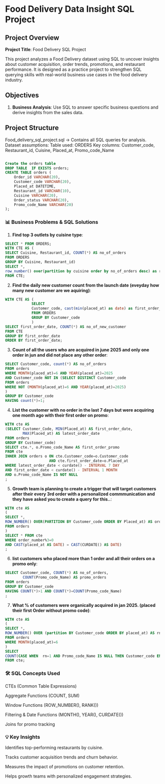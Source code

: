 # Food Delivery Data Insight SQL Project

## Project Overview

**Project Title**: Food Delivery SQL Project

This project analyzes a Food Delivery dataset using SQL to uncover insights about customer acquisition, order trends, promotions, and restaurant performance. 
It is designed as a practice project to strengthen SQL querying skills with real-world business use cases in the food delivery industry.

## Objectives
1. **Business Analysis**: Use SQL to answer specific business questions and derive insights from the sales data.

## Project Structure

Food_delivery_sql_project.sql → Contains all SQL queries for analysis.
Dataset assumptions:
Table used: ORDERS
Key columns: Customer_code, Restaurant_id, Cuisine, Placed_at, Promo_code_Name
```sql

Create the orders table
DROP TABLE  IF EXISTS orders;
CREATE TABLE orders (
    Order_id VARCHAR(20),
    Customer_code VARCHAR(20),
    Placed_at DATETIME,
    Restaurant_id VARCHAR(10),
    Cuisine VARCHAR(20),
    Order_status VARCHAR(20),
    Promo_code_Name VARCHAR(20)
);
```

### 📊 Business Problems & SQL Solutions

1. **Find top 3 outlets by cuisine type**:
```sql
SELECT * FROM ORDERS;
WITH CTE AS (
SELECT Cuisine, Restaurant_id, COUNT(*) AS no_of_orders
FROM ORDERS
GROUP BY Cuisine, Restaurant_id)
SELECT *,
row_number() over(partition by cuisine order by no_of_orders desc) as rn
FROM CTE;
```

2. **Find the daily new customer count from the launch date (eveyday how many new customer are we aquiring)**:
```sql
WITH CTE AS (
			SELECT
			Customer_code, cast(min(placed_at) as date) as first_order_date
			FROM ORDERS
			GROUP BY Customer_code
            )
SELECT first_order_date, COUNT(*) AS no_of_new_customer
FROM CTE
GROUP BY first_order_date
ORDER BY first_order_date;
```

3. **Count of all the users who are acquired in june 2025 and only one order in jun and did not place any other order**:
```sql
SELECT Customer_code, count(*) AS no_of_orders
FROM orders
WHERE MONTH(placed_at)=6 AND YEAR(placed_at)=2025
AND Customer_code NOT IN (SELECT DISTINCT Customer_code
FROM orders
WHERE NOT (MONTH(placed_at)=6 AND YEAR(placed_at)=2025)
)
GROUP BY Customer_code
HAVING count(*)=1;
```

4. **List the customer with no order in the last 7 days but were acquiring one month ago with their first order on promo**:
```sql
WITH cte AS 
(SELECT Customer_Code, MIN(Placed_at) AS first_order_date,
		MAX(Placed_at) AS latest_order_date
FROM orders 
GROUP BY Customer_code)
SELECT cte.*, o.Promo_code_Name AS first_order_promo 
FROM cte
INNER JOIN orders o ON cte.Customer_code=o.Customer_code 
					AND cte.first_order_date=o.Placed_at
WHERE latest_order_date < curdate() - INTERVAL 7 DAY
AND first_order_date < curdate() - INTERVAL 1 MONTH 
AND o.Promo_code_Name IS NOT NULL
;
```

5. **Growth team is planning to create a trigger that will target customers after their every
   3rd order with a personalized commmunication and they have asked you to create a query for this..**:
```sql
WITH cte AS 
(
SELECT *,
ROW_NUMBER() OVER(PARTITION BY Customer_code ORDER BY Placed_at) AS order_number
FROM orders
)
SELECT * FROM cte
WHERE order_number%3=0 
AND CAST(placed_at AS DATE) = CAST(CURDATE() AS DATE)
;
```

6. **list customers who placed more than 1 order and all their orders on a promo only**:
```sql
SELECT Customer_code, COUNT(*) AS no_of_orders, 
		COUNT(Promo_code_Name) AS promo_orders
FROM orders 
GROUP BY Customer_code
HAVING COUNT(*)>1 AND COUNT(*)=COUNT(Promo_code_Name)
;
```

7. **What % of customers were organically acquired in jan 2025. (placed their first Order without promo code)**:
```sql
WITH cte AS 
(
SELECT *,
ROW_NUMBER() OVER (partition BY Customer_code ORDER BY placed_at) AS rn
FROM orders
WHERE MONTH(placed_at)=6
)
SELECT 
COUNT(CASE WHEN  rn=1 AND Promo_code_Name IS NULL THEN Customer_code END)*100.0/COUNT(DISTINCT Customer_code)
FROM cte;
```

### 🛠️ SQL Concepts Used

CTEs (Common Table Expressions)

Aggregate Functions (COUNT, SUM)

Window Functions (ROW_NUMBER(), RANK())

Filtering & Date Functions (MONTH(), YEAR(), CURDATE())

Joins for promo tracking

### 💡 Key Insights

Identifies top-performing restaurants by cuisine.

Tracks customer acquisition trends and churn behavior.

Measures the impact of promotions on customer retention.

Helps growth teams with personalized engagement strategies.





